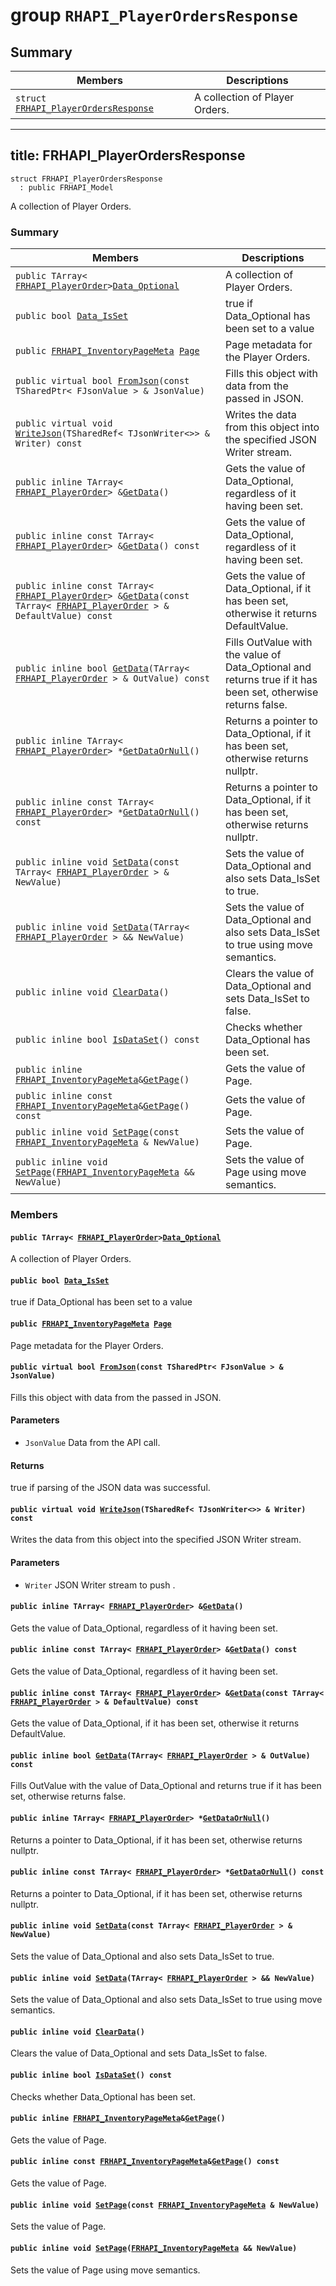 # group `RHAPI_PlayerOrdersResponse` <a id="group__RHAPI__PlayerOrdersResponse"></a>

## Summary

 Members                        | Descriptions                                
--------------------------------|---------------------------------------------
`struct `[`FRHAPI_PlayerOrdersResponse`](#structFRHAPI__PlayerOrdersResponse) | A collection of Player Orders.

---
title: FRHAPI_PlayerOrdersResponse
---

```
struct FRHAPI_PlayerOrdersResponse
  : public FRHAPI_Model
```

A collection of Player Orders.

### Summary

 Members                        | Descriptions                                
--------------------------------|---------------------------------------------
`public TArray< `[`FRHAPI_PlayerOrder`](RHAPI_PlayerOrder.md#structFRHAPI__PlayerOrder)` > `[`Data_Optional`](#structFRHAPI__PlayerOrdersResponse_1a9b5ab0f08df600c223c5be96df84401d) | A collection of Player Orders.
`public bool `[`Data_IsSet`](#structFRHAPI__PlayerOrdersResponse_1a53ee2928956e233c882bcc3352ae89ac) | true if Data_Optional has been set to a value
`public `[`FRHAPI_InventoryPageMeta`](RHAPI_InventoryPageMeta.md#structFRHAPI__InventoryPageMeta)` `[`Page`](#structFRHAPI__PlayerOrdersResponse_1a8a09919a81cb7fba37cf1166d9b60f2a) | Page metadata for the Player Orders.
`public virtual bool `[`FromJson`](#structFRHAPI__PlayerOrdersResponse_1a9dc4eaa4b221602b7da012d3c5be0b30)`(const TSharedPtr< FJsonValue > & JsonValue)` | Fills this object with data from the passed in JSON.
`public virtual void `[`WriteJson`](#structFRHAPI__PlayerOrdersResponse_1abbaffda8a83267915233f7b91a946f5a)`(TSharedRef< TJsonWriter<>> & Writer) const` | Writes the data from this object into the specified JSON Writer stream.
`public inline TArray< `[`FRHAPI_PlayerOrder`](RHAPI_PlayerOrder.md#structFRHAPI__PlayerOrder)` > & `[`GetData`](#structFRHAPI__PlayerOrdersResponse_1ad76e699d2da7462a33fe3366e3d6e6a6)`()` | Gets the value of Data_Optional, regardless of it having been set.
`public inline const TArray< `[`FRHAPI_PlayerOrder`](RHAPI_PlayerOrder.md#structFRHAPI__PlayerOrder)` > & `[`GetData`](#structFRHAPI__PlayerOrdersResponse_1aa0ce4977b6a8afa0b638726a94dcd3b0)`() const` | Gets the value of Data_Optional, regardless of it having been set.
`public inline const TArray< `[`FRHAPI_PlayerOrder`](RHAPI_PlayerOrder.md#structFRHAPI__PlayerOrder)` > & `[`GetData`](#structFRHAPI__PlayerOrdersResponse_1aaaee20124fe860f9661d8f2fe31f0727)`(const TArray< `[`FRHAPI_PlayerOrder`](RHAPI_PlayerOrder.md#structFRHAPI__PlayerOrder)` > & DefaultValue) const` | Gets the value of Data_Optional, if it has been set, otherwise it returns DefaultValue.
`public inline bool `[`GetData`](#structFRHAPI__PlayerOrdersResponse_1a90d4b437c35f15baf0d835b7cd43c4d5)`(TArray< `[`FRHAPI_PlayerOrder`](RHAPI_PlayerOrder.md#structFRHAPI__PlayerOrder)` > & OutValue) const` | Fills OutValue with the value of Data_Optional and returns true if it has been set, otherwise returns false.
`public inline TArray< `[`FRHAPI_PlayerOrder`](RHAPI_PlayerOrder.md#structFRHAPI__PlayerOrder)` > * `[`GetDataOrNull`](#structFRHAPI__PlayerOrdersResponse_1a02137244a73038499960c97d08e715dd)`()` | Returns a pointer to Data_Optional, if it has been set, otherwise returns nullptr.
`public inline const TArray< `[`FRHAPI_PlayerOrder`](RHAPI_PlayerOrder.md#structFRHAPI__PlayerOrder)` > * `[`GetDataOrNull`](#structFRHAPI__PlayerOrdersResponse_1aaa57c08fd59616f7d7f2a75d55f88436)`() const` | Returns a pointer to Data_Optional, if it has been set, otherwise returns nullptr.
`public inline void `[`SetData`](#structFRHAPI__PlayerOrdersResponse_1a66a42d4a23c5cbde2299206558d33734)`(const TArray< `[`FRHAPI_PlayerOrder`](RHAPI_PlayerOrder.md#structFRHAPI__PlayerOrder)` > & NewValue)` | Sets the value of Data_Optional and also sets Data_IsSet to true.
`public inline void `[`SetData`](#structFRHAPI__PlayerOrdersResponse_1a7302733f38c311b598919dc70c332312)`(TArray< `[`FRHAPI_PlayerOrder`](RHAPI_PlayerOrder.md#structFRHAPI__PlayerOrder)` > && NewValue)` | Sets the value of Data_Optional and also sets Data_IsSet to true using move semantics.
`public inline void `[`ClearData`](#structFRHAPI__PlayerOrdersResponse_1ad6f65b52067db43d4ee56fcd0c3154be)`()` | Clears the value of Data_Optional and sets Data_IsSet to false.
`public inline bool `[`IsDataSet`](#structFRHAPI__PlayerOrdersResponse_1a665002cd15adbca0a0d8c74237a534ff)`() const` | Checks whether Data_Optional has been set.
`public inline `[`FRHAPI_InventoryPageMeta`](RHAPI_InventoryPageMeta.md#structFRHAPI__InventoryPageMeta)` & `[`GetPage`](#structFRHAPI__PlayerOrdersResponse_1a5bd79d7fe6f3248e6a235f109240bb05)`()` | Gets the value of Page.
`public inline const `[`FRHAPI_InventoryPageMeta`](RHAPI_InventoryPageMeta.md#structFRHAPI__InventoryPageMeta)` & `[`GetPage`](#structFRHAPI__PlayerOrdersResponse_1a163356eaae70f3de59d40dfa53c6d282)`() const` | Gets the value of Page.
`public inline void `[`SetPage`](#structFRHAPI__PlayerOrdersResponse_1a7598e89fce3d10feee19c32f810f23d3)`(const `[`FRHAPI_InventoryPageMeta`](RHAPI_InventoryPageMeta.md#structFRHAPI__InventoryPageMeta)` & NewValue)` | Sets the value of Page.
`public inline void `[`SetPage`](#structFRHAPI__PlayerOrdersResponse_1ab7cac2374c84e2a7249e48a498831201)`(`[`FRHAPI_InventoryPageMeta`](RHAPI_InventoryPageMeta.md#structFRHAPI__InventoryPageMeta)` && NewValue)` | Sets the value of Page using move semantics.

### Members

#### `public TArray< `[`FRHAPI_PlayerOrder`](RHAPI_PlayerOrder.md#structFRHAPI__PlayerOrder)` > `[`Data_Optional`](#structFRHAPI__PlayerOrdersResponse_1a9b5ab0f08df600c223c5be96df84401d) <a id="structFRHAPI__PlayerOrdersResponse_1a9b5ab0f08df600c223c5be96df84401d"></a>

A collection of Player Orders.

#### `public bool `[`Data_IsSet`](#structFRHAPI__PlayerOrdersResponse_1a53ee2928956e233c882bcc3352ae89ac) <a id="structFRHAPI__PlayerOrdersResponse_1a53ee2928956e233c882bcc3352ae89ac"></a>

true if Data_Optional has been set to a value

#### `public `[`FRHAPI_InventoryPageMeta`](RHAPI_InventoryPageMeta.md#structFRHAPI__InventoryPageMeta)` `[`Page`](#structFRHAPI__PlayerOrdersResponse_1a8a09919a81cb7fba37cf1166d9b60f2a) <a id="structFRHAPI__PlayerOrdersResponse_1a8a09919a81cb7fba37cf1166d9b60f2a"></a>

Page metadata for the Player Orders.

#### `public virtual bool `[`FromJson`](#structFRHAPI__PlayerOrdersResponse_1a9dc4eaa4b221602b7da012d3c5be0b30)`(const TSharedPtr< FJsonValue > & JsonValue)` <a id="structFRHAPI__PlayerOrdersResponse_1a9dc4eaa4b221602b7da012d3c5be0b30"></a>

Fills this object with data from the passed in JSON.

#### Parameters
* `JsonValue` Data from the API call.

#### Returns
true if parsing of the JSON data was successful.

#### `public virtual void `[`WriteJson`](#structFRHAPI__PlayerOrdersResponse_1abbaffda8a83267915233f7b91a946f5a)`(TSharedRef< TJsonWriter<>> & Writer) const` <a id="structFRHAPI__PlayerOrdersResponse_1abbaffda8a83267915233f7b91a946f5a"></a>

Writes the data from this object into the specified JSON Writer stream.

#### Parameters
* `Writer` JSON Writer stream to push .

#### `public inline TArray< `[`FRHAPI_PlayerOrder`](RHAPI_PlayerOrder.md#structFRHAPI__PlayerOrder)` > & `[`GetData`](#structFRHAPI__PlayerOrdersResponse_1ad76e699d2da7462a33fe3366e3d6e6a6)`()` <a id="structFRHAPI__PlayerOrdersResponse_1ad76e699d2da7462a33fe3366e3d6e6a6"></a>

Gets the value of Data_Optional, regardless of it having been set.

#### `public inline const TArray< `[`FRHAPI_PlayerOrder`](RHAPI_PlayerOrder.md#structFRHAPI__PlayerOrder)` > & `[`GetData`](#structFRHAPI__PlayerOrdersResponse_1aa0ce4977b6a8afa0b638726a94dcd3b0)`() const` <a id="structFRHAPI__PlayerOrdersResponse_1aa0ce4977b6a8afa0b638726a94dcd3b0"></a>

Gets the value of Data_Optional, regardless of it having been set.

#### `public inline const TArray< `[`FRHAPI_PlayerOrder`](RHAPI_PlayerOrder.md#structFRHAPI__PlayerOrder)` > & `[`GetData`](#structFRHAPI__PlayerOrdersResponse_1aaaee20124fe860f9661d8f2fe31f0727)`(const TArray< `[`FRHAPI_PlayerOrder`](RHAPI_PlayerOrder.md#structFRHAPI__PlayerOrder)` > & DefaultValue) const` <a id="structFRHAPI__PlayerOrdersResponse_1aaaee20124fe860f9661d8f2fe31f0727"></a>

Gets the value of Data_Optional, if it has been set, otherwise it returns DefaultValue.

#### `public inline bool `[`GetData`](#structFRHAPI__PlayerOrdersResponse_1a90d4b437c35f15baf0d835b7cd43c4d5)`(TArray< `[`FRHAPI_PlayerOrder`](RHAPI_PlayerOrder.md#structFRHAPI__PlayerOrder)` > & OutValue) const` <a id="structFRHAPI__PlayerOrdersResponse_1a90d4b437c35f15baf0d835b7cd43c4d5"></a>

Fills OutValue with the value of Data_Optional and returns true if it has been set, otherwise returns false.

#### `public inline TArray< `[`FRHAPI_PlayerOrder`](RHAPI_PlayerOrder.md#structFRHAPI__PlayerOrder)` > * `[`GetDataOrNull`](#structFRHAPI__PlayerOrdersResponse_1a02137244a73038499960c97d08e715dd)`()` <a id="structFRHAPI__PlayerOrdersResponse_1a02137244a73038499960c97d08e715dd"></a>

Returns a pointer to Data_Optional, if it has been set, otherwise returns nullptr.

#### `public inline const TArray< `[`FRHAPI_PlayerOrder`](RHAPI_PlayerOrder.md#structFRHAPI__PlayerOrder)` > * `[`GetDataOrNull`](#structFRHAPI__PlayerOrdersResponse_1aaa57c08fd59616f7d7f2a75d55f88436)`() const` <a id="structFRHAPI__PlayerOrdersResponse_1aaa57c08fd59616f7d7f2a75d55f88436"></a>

Returns a pointer to Data_Optional, if it has been set, otherwise returns nullptr.

#### `public inline void `[`SetData`](#structFRHAPI__PlayerOrdersResponse_1a66a42d4a23c5cbde2299206558d33734)`(const TArray< `[`FRHAPI_PlayerOrder`](RHAPI_PlayerOrder.md#structFRHAPI__PlayerOrder)` > & NewValue)` <a id="structFRHAPI__PlayerOrdersResponse_1a66a42d4a23c5cbde2299206558d33734"></a>

Sets the value of Data_Optional and also sets Data_IsSet to true.

#### `public inline void `[`SetData`](#structFRHAPI__PlayerOrdersResponse_1a7302733f38c311b598919dc70c332312)`(TArray< `[`FRHAPI_PlayerOrder`](RHAPI_PlayerOrder.md#structFRHAPI__PlayerOrder)` > && NewValue)` <a id="structFRHAPI__PlayerOrdersResponse_1a7302733f38c311b598919dc70c332312"></a>

Sets the value of Data_Optional and also sets Data_IsSet to true using move semantics.

#### `public inline void `[`ClearData`](#structFRHAPI__PlayerOrdersResponse_1ad6f65b52067db43d4ee56fcd0c3154be)`()` <a id="structFRHAPI__PlayerOrdersResponse_1ad6f65b52067db43d4ee56fcd0c3154be"></a>

Clears the value of Data_Optional and sets Data_IsSet to false.

#### `public inline bool `[`IsDataSet`](#structFRHAPI__PlayerOrdersResponse_1a665002cd15adbca0a0d8c74237a534ff)`() const` <a id="structFRHAPI__PlayerOrdersResponse_1a665002cd15adbca0a0d8c74237a534ff"></a>

Checks whether Data_Optional has been set.

#### `public inline `[`FRHAPI_InventoryPageMeta`](RHAPI_InventoryPageMeta.md#structFRHAPI__InventoryPageMeta)` & `[`GetPage`](#structFRHAPI__PlayerOrdersResponse_1a5bd79d7fe6f3248e6a235f109240bb05)`()` <a id="structFRHAPI__PlayerOrdersResponse_1a5bd79d7fe6f3248e6a235f109240bb05"></a>

Gets the value of Page.

#### `public inline const `[`FRHAPI_InventoryPageMeta`](RHAPI_InventoryPageMeta.md#structFRHAPI__InventoryPageMeta)` & `[`GetPage`](#structFRHAPI__PlayerOrdersResponse_1a163356eaae70f3de59d40dfa53c6d282)`() const` <a id="structFRHAPI__PlayerOrdersResponse_1a163356eaae70f3de59d40dfa53c6d282"></a>

Gets the value of Page.

#### `public inline void `[`SetPage`](#structFRHAPI__PlayerOrdersResponse_1a7598e89fce3d10feee19c32f810f23d3)`(const `[`FRHAPI_InventoryPageMeta`](RHAPI_InventoryPageMeta.md#structFRHAPI__InventoryPageMeta)` & NewValue)` <a id="structFRHAPI__PlayerOrdersResponse_1a7598e89fce3d10feee19c32f810f23d3"></a>

Sets the value of Page.

#### `public inline void `[`SetPage`](#structFRHAPI__PlayerOrdersResponse_1ab7cac2374c84e2a7249e48a498831201)`(`[`FRHAPI_InventoryPageMeta`](RHAPI_InventoryPageMeta.md#structFRHAPI__InventoryPageMeta)` && NewValue)` <a id="structFRHAPI__PlayerOrdersResponse_1ab7cac2374c84e2a7249e48a498831201"></a>

Sets the value of Page using move semantics.


